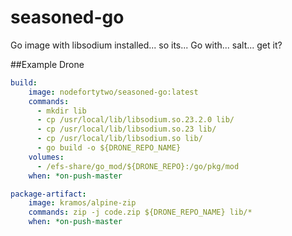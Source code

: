 # seasoned-go
 Go image with libsodium installed... so its... Go with... salt... get it?
 
 ##Example Drone 
 ```yaml
 build:
     image: nodefortytwo/seasoned-go:latest
     commands:
       - mkdir lib
       - cp /usr/local/lib/libsodium.so.23.2.0 lib/
       - cp /usr/local/lib/libsodium.so.23 lib/
       - cp /usr/local/lib/libsodium.so lib/
       - go build -o ${DRONE_REPO_NAME}
     volumes:
       - /efs-share/go_mod/${DRONE_REPO}:/go/pkg/mod
     when: *on-push-master

 package-artifact:
     image: kramos/alpine-zip
     commands: zip -j code.zip ${DRONE_REPO_NAME} lib/*
     when: *on-push-master
```
